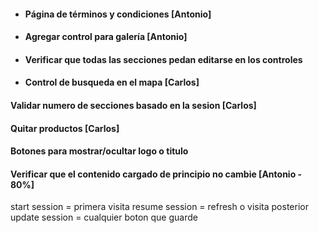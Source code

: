 * #### Página de términos y condiciones [Antonio]

* #### Agregar control para galería [Antonio]

* #### Verificar que todas las secciones pedan editarse en los controles

* #### Control de busqueda en el mapa [Carlos]

#### Validar numero de secciones basado en la sesion [Carlos]

#### Quitar productos [Carlos]

#### Botones para mostrar/ocultar logo o titulo


#### Verificar que el contenido cargado de principio no cambie [Antonio - 80%]

start session = primera visita
resume session = refresh o visita posterior
update session = cualquier boton que guarde
